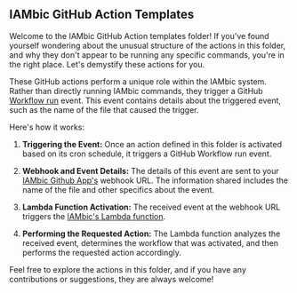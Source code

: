 ## IAMbic GitHub Action Templates

Welcome to the IAMbic GitHub Action templates folder! If you've found yourself wondering about the unusual structure of the actions in this folder, and why they don't appear to be running any specific commands, you're in the right place. Let's demystify these actions for you.

These GitHub actions perform a unique role within the IAMbic system. Rather than directly running IAMbic commands, they trigger a GitHub [Workflow run](https://docs.github.com/en/webhooks-and-events/webhooks/webhook-events-and-payloads#workflow_run) event. This event contains details about the triggered event, such as the name of the file that caused the trigger.

Here's how it works:

1. **Triggering the Event:** Once an action defined in this folder is activated based on its cron schedule, it triggers a GitHub Workflow run event.

2. **Webhook and Event Details:** The details of this event are sent to your [IAMbic Github App's](https://docs.iambic.org/getting_started/github) webhook URL. The information shared includes the name of the file and other specifics about the event.

3. **Lambda Function Activation:** The received event at the webhook URL triggers the [IAMbic's Lambda function](https://github.com/noqdev/iambic/blob/8af32ce81b317f918849e68527315c626bd9858d/iambic/plugins/v0_1_0/github/github_app.py#L331).

4. **Performing the Requested Action:** The Lambda function analyzes the received event, determines the workflow that was activated, and then performs the requested action accordingly.

Feel free to explore the actions in this folder, and if you have any contributions or suggestions, they are always welcome!
